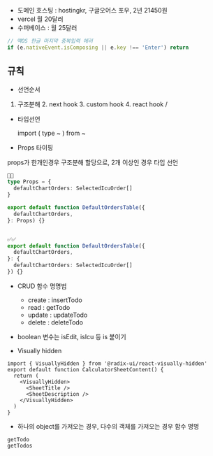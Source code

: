 - 도메인 호스팅 : hostingkr, 구글오어스 포우, 2년 21450원
- vercel 월 20달러
- 수퍼베이스 : 월 25달러

```ts
// 맥OS 한글 마지막 중복입력 에러
if (e.nativeEvent.isComposing || e.key !== 'Enter') return
```

## 규칙

- 선언순서

1. 구조분해 2. next hook 3. custom hook 4. react hook /

- 타입선언

  import ( type ~ ) from ~

- Props 타이핑

props가 한개인경우 구조분해 할당으로, 2개 이상인 경우 타입 선언

```ts
🚫🚫
type Props = {
  defaultChartOrders: SelectedIcuOrder[]
}

export default function DefaultOrdersTable({
  defaultChartOrders,
}: Props) {}


✅✅
export default function DefaultOrdersTable({
  defaultChartOrders,
}: {
  defaultChartOrders: SelectedIcuOrder[]
}) {}
```

- CRUD 함수 명명법

  - create : insertTodo
  - read : getTodo
  - update : updateTodo
  - delete : deleteTodo

- boolean 변수는 isEdit, isIcu 등 is 붙이기

- Visually hidden

```tsx
import { VisuallyHidden } from '@radix-ui/react-visually-hidden'
export default function CalculatorSheetContent() {
  return (
    <VisuallyHidden>
      <SheetTitle />
      <SheetDescription />
    </VisuallyHidden>
  )
}
```

- 하나의 object를 가져오는 경우, 다수의 객체를 가져오는 경우 함수 명명

```
getTodo
getTodos
```

